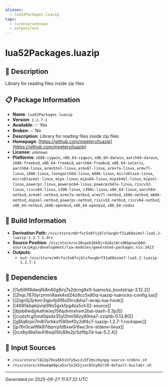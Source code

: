```yaml
---
aliases:
  - lua52Packages.luazip
tags:
  - license/unknown
  - outputs/out
---
```


# lua52Packages.luazip

## 📝 Description

Library for reading files inside zip files

## 📋 Package Information

- **Name**: `lua52Packages.luazip`
- **Version**: `1.2.7-1`
- **Available**: ✅ Yes
- **Broken**: ✅ No
- **Description**: Library for reading files inside zip files
- **Homepage**: [https://github.com/mpeterv/luazip](https://github.com/mpeterv/luazip)
- **License**: `unknown`
- **Platforms**: `i686-cygwin`, `x86_64-cygwin`, `x86_64-darwin`, `aarch64-darwin`, `i686-freebsd`, `x86_64-freebsd`, `aarch64-freebsd`, `x86_64-solaris`, `aarch64-linux`, `armv5tel-linux`, `armv6l-linux`, `armv7a-linux`, `armv7l-linux`, `i686-linux`, `loongarch64-linux`, `m68k-linux`, `microblaze-linux`, `microblazeel-linux`, `mips-linux`, `mips64-linux`, `mips64el-linux`, `mipsel-linux`, `powerpc-linux`, `powerpc64-linux`, `powerpc64le-linux`, `riscv32-linux`, `riscv64-linux`, `s390-linux`, `s390x-linux`, `x86_64-linux`, `aarch64-netbsd`, `armv6l-netbsd`, `armv7a-netbsd`, `armv7l-netbsd`, `i686-netbsd`, `m68k-netbsd`, `mipsel-netbsd`, `powerpc-netbsd`, `riscv32-netbsd`, `riscv64-netbsd`, `x86_64-netbsd`, `i686-openbsd`, `x86_64-openbsd`, `x86_64-redox`

## 🔧 Build Information

- **Derivation Path**: `/nix/store/m9rfvc5n6fvjblsfwvgbrf31a68aimn7-lua5.2-luazip-1.2.7-1.drv`
- **Source Position**: `/nix/store/ns30sqxb36k8jrds8z18rv96bpnwc60d-source/pkgs/development/lua-modules/generated-packages.nix:3423`
- **Outputs**:
  - `out`:  `/nix/store/m9rfvc5n6fvjblsfwvgbrf31a68aimn7-lua5.2-luazip-1.2.7-1`

## 🔗 Dependencies

- [[1y6i9if8dwqfk8n40g8inj7s2dcng8x9-luarocks_bootstrap-3.12.2]]
- [[2hqc787dyrzmnn8axk4xd24z8cc5x80q-luazip-luarocks-config.lua]]
- [[2iqjn5j3jrkmr3qpvfp5f6s5hrvjbha7-wrap-lua-hook]]
- [[4685kbpkijviqi99s5gxkfpg4ss5ch32-source]]
- [[bjsb6wdjykafnkixq156qdvmxhsm2bai-bash-5.3p3]]
- [[cvjdzfcg0md0qsdx35yl2hm56zy80ma7-zziplib-0.13.80]]
- [[g6lq8rpn7m8l7srbkxf590mf0y2df4c7-luazip-1.2.7-1.rockspec]]
- [[p76r0cwlf6k97ibprrpfd8xw0r8wc3nx-stdenv-linux]]
- [[rcx8yd9a5w416sq05lc89s2jc5zf6p7d-lua-5.2.4]]

## 📁 Input Sources

- `/nix/store/l622p70vy8k5sh7y5wizi5f2mic6ynpg-source-stdenv.sh`
- `/nix/store/shkw4qm9qcw5sc5n1k5jznc83ny02r39-default-builder.sh`

---
*Generated on 2025-09-27 11:57:32 UTC*
